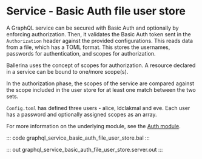 # Service - Basic Auth file user store

A GraphQL service can be secured with Basic Auth and optionally by
enforcing authorization. Then, it validates the Basic Auth token sent in the
`Authorization` header against the provided configurations. This reads data
from a file, which has a TOML format. This stores the usernames, passwords
for authentication, and scopes for authorization.

Ballerina uses the concept of scopes for authorization. A resource declared
in a service can be bound to one/more scope(s).

In the authorization phase, the scopes of the service are compared
against the scope included in the user store for at least one match between
the two sets.

`Config.toml` has defined three users - alice, ldclakmal and eve. Each user has a
password and optionally assigned scopes as an array.

For more information on the underlying module,
see the [Auth module](https://docs.central.ballerina.io/ballerina/auth/latest/).

::: code graphql_service_basic_auth_file_user_store.bal :::

::: out graphql_service_basic_auth_file_user_store.server.out :::